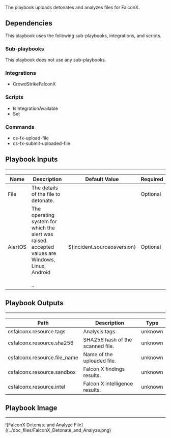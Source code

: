 The playbook uploads detonates and analyzes files for FalconX.

## Dependencies
This playbook uses the following sub-playbooks, integrations, and scripts.

### Sub-playbooks
This playbook does not use any sub-playbooks.

### Integrations
* CrowdStrikeFalconX

### Scripts
* IsIntegrationAvailable
* Set

### Commands
* cs-fx-upload-file
* cs-fx-submit-uploaded-file

## Playbook Inputs
---

| **Name** | **Description** | **Default Value** | **Required** |
| --- | --- | --- | --- |
| File | The details of the file to detonate. |  | Optional |
| AlertOS | The operating system for which the alert was raised.<br/>accepted values are Windows, Linux, Android<br/><br/>.. | ${incident.sourceosversion} | Optional |

## Playbook Outputs
---

| **Path** | **Description** | **Type** |
| --- | --- | --- |
| csfalconx.resource.tags | Analysis tags. | unknown |
| csfalconx.resource.sha256 | SHA256 hash of the scanned file. | unknown |
| csfalconx.resource.file_name | Name of the uploaded file.  | unknown |
| csfalconx.resource.sandbox | Falcon X findings results. | unknown |
| csfalconx.resource.intel | Falcon X intelligence results. | unknown |

## Playbook Image
---
![FalconX Detonate and Analyze File]((../doc_files/FalconX_Detonate_and_Analyze.png)